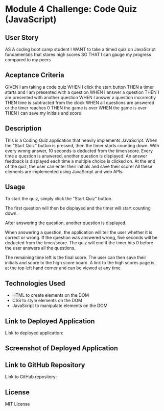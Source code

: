 # Module 4 Challenge: Code Quiz (JavaScript)

## User Story

AS A coding boot camp student
I WANT to take a timed quiz on JavaScript fundamentals that stores high scores
SO THAT I can gauge my progress compared to my peers

## Aceptance Criteria

GIVEN I am taking a code quiz
WHEN I click the start button
THEN a timer starts and I am presented with a question
WHEN I answer a question
THEN I am presented with another question
WHEN I answer a question incorrectly
THEN time is subtracted from the clock
WHEN all questions are answered or the timer reaches 0
THEN the game is over
WHEN the game is over
THEN I can save my initials and score

## Description

This is a Coding Quiz application that heavily implements JavaScript. When the "Start Quiz" button is pressed, then the timer starts counting down. With every wrong answer, 10 seconds is deducted from the timer/score. Every time a question is answered, another question is displayed. An answer feedback is displayed each time a multiple choice is clicked on. At the end of the quiz, the user can enter their initials and save their score! All these elements are implemented using JavaScript and web APIs.

## Usage

To start the quiz, simply click the "Start Quiz" button.

The first question will then be displayed and the timer will start counting down.

After answering the question, another question is displayed.

When answering a question, the application will tell the user whether it is correct or wrong. If the question was answered wrong, five seconds will be deducted from the timer/score. The quiz will end if the timer hits 0 before the user answers all the questions.

The remaining time left is the final score. The user can then save their initials and score to the high score board. A link to the high scores page is at the top left hand corner and can be viewed at any time.

## Technologies Used

- HTML to create elements on the DOM
- CSS to style elements on the DOM
- JavaScript to manipulate elements on the DOM

## Link to Deployed Application

Link to deployed application:

## Screenshot of Deployed Application

## Link to GitHub Repository

Link to GitHub repository:

## License

MIT License
